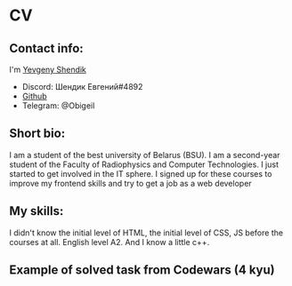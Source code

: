 # CV
## Contact info:
I'm [Yevgeny Shendik](https://vk.com/zshendik)
- Discord: Шендик Евгений#4892
- [Github](https://github.com/Shenda31)
- Telegram: @Obigeil

## Short bio:
I am a student of the best university of Belarus (BSU). I am a second-year student of the Faculty of Radiophysics and Computer Technologies. I just started to get involved in the IT sphere. I signed up for these courses to improve my frontend skills and try to get a job as a web developer

## My skills:
I didn't know the initial level of HTML, the initial level of CSS, JS before the courses at all. English level A2. And I know a little c++.

## Example of solved task from Codewars (4 kyu)

